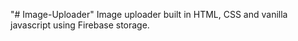 "# Image-Uploader" 
Image uploader built in HTML, CSS and vanilla javascript using Firebase storage.
